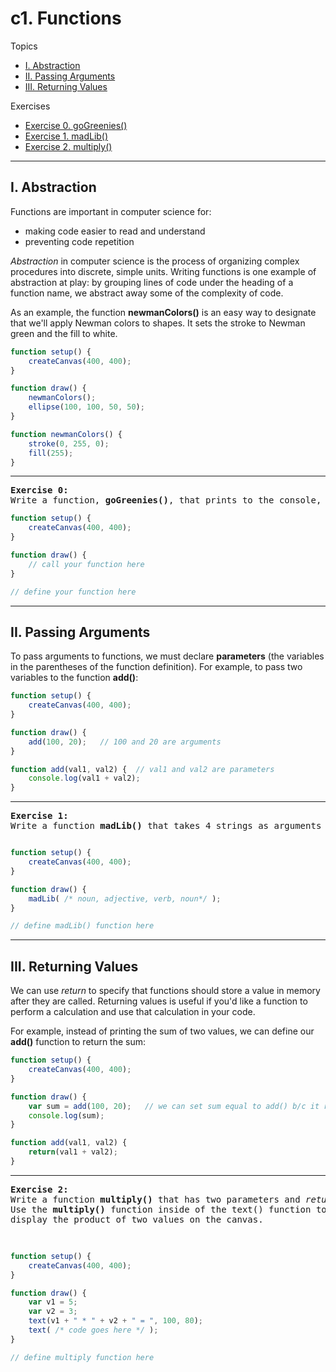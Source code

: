 # c1. Functions

Topics
* [I. Abstraction](#i-abstraction)
* [II. Passing Arguments](#ii-passing-arguments)
* [III. Returning Values](#iii-returning-values)

Exercises
* [Exercise 0. goGreenies()](#ex0)
* [Exercise 1. madLib()](#ex1)
* [Exercise 2. multiply()](#ex2)

---

## I. Abstraction
Functions are important in computer science for:
* making code easier to read and understand
* preventing code repetition

*Abstraction* in computer science is the process of organizing complex procedures into discrete, simple units. Writing functions is one example of abstraction at play: by grouping lines of code under the heading of a function name, we abstract away some of the complexity of code.

As an example, the function **newmanColors()** is an easy way to designate that we'll apply Newman colors to shapes. It sets the stroke to Newman green and the fill to white.

```javascript
function setup() {
    createCanvas(400, 400);
}

function draw() {
    newmanColors();
    ellipse(100, 100, 50, 50);
}

function newmanColors() {
    stroke(0, 255, 0);
    fill(255);
}
```

---

<a name="ex0"></a>
<pre>
<b>Exercise 0:</b>
Write a function, <b>goGreenies()</b>, that prints to the console, "Go Greenies!" and draws a green ellipse where the cursor is. Call this function in the draw().
</pre>

```javascript
function setup() {
    createCanvas(400, 400);
}

function draw() {
    // call your function here
}

// define your function here
```

---

## II. Passing Arguments
To pass arguments to functions, we must declare **parameters** (the variables in the parentheses of the function definition). For example, to pass two variables to the function **add()**:

```javascript
function setup() {
    createCanvas(400, 400);
}

function draw() {
    add(100, 20);   // 100 and 20 are arguments
}

function add(val1, val2) {  // val1 and val2 are parameters
    console.log(val1 + val2);
}
```

---

<a name="ex1"></a>
<pre>
<b>Exercise 1:</b>
Write a function <b>madLib()</b> that takes 4 strings as arguments (noun, adjective, verb, noun), creates a story, and prints the story to the console.
</pre>

```javascript

function setup() {
    createCanvas(400, 400);
}

function draw() {
    madLib( /* noun, adjective, verb, noun*/ );
}

// define madLib() function here

```

---

## III. Returning Values

We can use *return* to specify that functions should store a value in memory after they are called. Returning values is useful if you'd like a function to perform a calculation and use that calculation in your code.

For example, instead of printing the sum of two values, we can define our **add()** function to return the sum:

```javascript
function setup() {
    createCanvas(400, 400);
}

function draw() {
    var sum = add(100, 20);   // we can set sum equal to add() b/c it returns a value
    console.log(sum);
}

function add(val1, val2) {
    return(val1 + val2);
}
```

---

<a name="ex2"></a>
<pre>
<b>Exercise 2:</b>
Write a function <b>multiply()</b> that has two parameters and <em>returns</em> their product.
Use the <b>multiply()</b> function inside of the text() function to
display the product of two values on the canvas.

</pre>

```javascript

function setup() {
    createCanvas(400, 400);
}

function draw() {
    var v1 = 5;
    var v2 = 3;
    text(v1 + " * " + v2 + " = ", 100, 80);
    text( /* code goes here */ );
}

// define multiply function here

```
